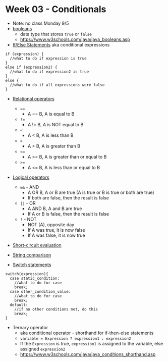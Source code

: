 # Week 03 - Conditionals

- Note: no class Monday 9/5
- [booleans](https://www.youtube.com/watch?v=kTHNpusq654)
  - data type that stores `true` or `false`
  - https://www.w3schools.com/java/java_booleans.asp
- [If/Else Statements](https://www.w3schools.com/java/java_conditions.asp) aka conditional expressions

```
if (expression) {
  //what to do if expression is true
}
else if (expression2) {
  //what to do if expression2 is true
}
else {
  //what to do if all expressions were false
}
```

- [Relational operators](https://www.programiz.com/java-programming/operators)

  - `==`
    - A == B, A is equal to B
  - `!=`
    - A != B, A is NOT equal to B
  - `<`
    - A < B, A is less than B
  - `>`
    - A > B, A is greater than B
  - `<=`
    - A >= B, A is greater than or equal to B
  - `>=`
    - A <= B, A is less than or equal to B

- [Logical operators](https://www.programiz.com/java-programming/operators)

  - `&&` - AND
    - A OR B, A or B are true (A is true or B is true or both are true)
    - If both are false, then the result is false
  - `||` - OR
    - A AND B, A and B are true
    - If A or B is false, then the result is false
  - `!` - NOT
    - NOT (A), opposite day
    - If A was true, it is now false
    - If A was false, it is now true

- [Short-circuit evaluation](https://www.geeksforgeeks.org/short-circuit-logical-operators-in-java-with-examples/)

- [String comparison](https://www.baeldung.com/java-compare-strings)
- [Switch statements](https://www.w3schools.com/java/java_switch.asp)

```
switch(expression){
  case static_condition:
    //what to do for case
    break;
  case other_condition_value:
    //what to do for case
    break;
  default:
    //if no other conditions met, do this
    break;
}
```

- Ternary operator
  - aka conditional operator - shorthand for if-then-else statements
  - `variable = Expression ? expression1 : expression2`
  - If the `Expression` is true, `expression1` is assigned to the variable, else assigned `expression2`
  - https://www.w3schools.com/java/java_conditions_shorthand.asp
